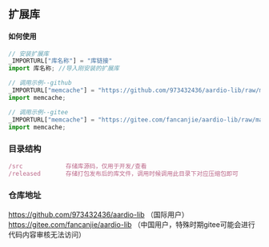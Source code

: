 
## 扩展库

#### 如何使用

```js
// 安装扩展库
_IMPORTURL["库名称"] = "库链接"
import 库名称; //导入刚安装的扩展库

// 调用示例--github
_IMPORTURL["memcache"] = "https://github.com/973432436/aardio-lib/raw/main/released/memcache.tar.lzma"
import memcache;

// 调用示例--gitee
_IMPORTURL["memcache"] = "https://gitee.com/fancanjie/aardio-lib/raw/main/released/memcache.tar.lzma"
import memcache;
```

### 目录结构
```js
/src			存储库源码，仅用于开发/查看
/released		存储打包发布后的库文件，调用时候调用此目录下对应压缩包即可
```

### 仓库地址
https://github.com/973432436/aardio-lib		（国际用户）
https://gitee.com/fancanjie/aardio-lib		（中国用户，特殊时期gitee可能会进行代码内容审核无法访问）
